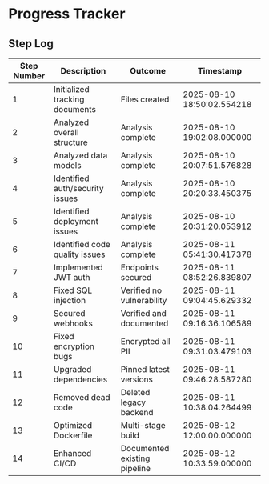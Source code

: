 # Progress Tracker

## Step Log

| Step Number | Description                       | Outcome                   | Timestamp                  |
|-------------|-----------------------------------|---------------------------|----------------------------|
| 1           | Initialized tracking documents    | Files created             | 2025-08-10 18:50:02.554218 |
| 2           | Analyzed overall structure        | Analysis complete         | 2025-08-10 19:02:08.000000 |
| 3           | Analyzed data models              | Analysis complete         | 2025-08-10 20:07:51.576828 |
| 4           | Identified auth/security issues   | Analysis complete         | 2025-08-10 20:20:33.450375 |
| 5           | Identified deployment issues      | Analysis complete         | 2025-08-10 20:31:20.053912 |
| 6           | Identified code quality issues    | Analysis complete         | 2025-08-11 05:41:30.417378 |
| 7           | Implemented JWT auth              | Endpoints secured         | 2025-08-11 08:52:26.839807 |
| 8           | Fixed SQL injection               | Verified no vulnerability | 2025-08-11 09:04:45.629332 |
| 9           | Secured webhooks                  | Verified and documented   | 2025-08-11 09:16:36.106589 |
| 10          | Fixed encryption bugs             | Encrypted all PII         | 2025-08-11 09:31:03.479103 |
| 11          | Upgraded dependencies             | Pinned latest versions    | 2025-08-11 09:46:28.587280 |
| 12          | Removed dead code                 | Deleted legacy backend    | 2025-08-11 10:38:04.264499 |
| 13          | Optimized Dockerfile              | Multi-stage build         | 2025-08-12 12:00:00.000000 |
| 14          | Enhanced CI/CD                    | Documented existing pipeline | 2025-08-12 10:33:59.000000 |

